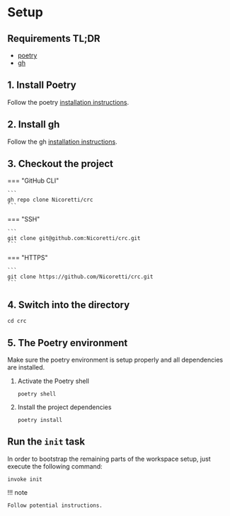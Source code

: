 # Setup

## Requirements TL;DR
* [poetry](https://python-poetry.org)
* [gh](https://cli.github.com)

## 1. Install Poetry
Follow the poetry [installation instructions](https://python-poetry.org/docs/#installation).

## 2. Install gh
Follow the gh [installation instructions](https://cli.github.com).

## 3. Checkout the project


=== "GitHub CLI"

    ```
    gh repo clone Nicoretti/crc
    ```

=== "SSH"

    ```
    git clone git@github.com:Nicoretti/crc.git
    ```

=== "HTTPS"

    ```
    git clone https://github.com/Nicoretti/crc.git
    ```

## 4. Switch into the directory

```
cd crc
```

## 5. The Poetry environment
Make sure the poetry environment is setup properly and all dependencies are installed.

1. Activate the Poetry shell

    ```
    poetry shell
    ```
  
2. Install the project dependencies
 
    ```
    poetry install
    ```

## Run the `init` task
In order to bootstrap the remaining parts of the workspace setup, just
execute the following command: 

```
invoke init
```

!!! note 

    Follow potential instructions.
